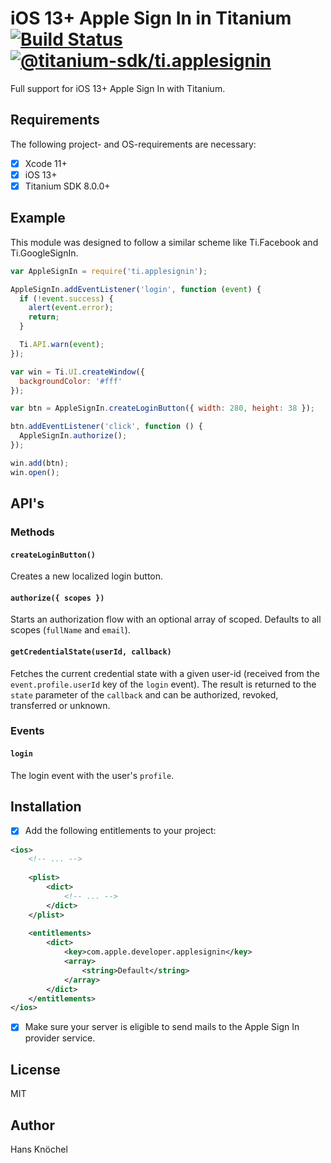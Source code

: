# iOS 13+ Apple Sign In in Titanium [![Build Status](https://jenkins.appcelerator.org/buildStatus/icon?job=modules%2Ftitanium-apple-sign-in%2Fmaster)](https://jenkins.appcelerator.org/job/modules/job/titanium-apple-sign-in/job/master/) [![@titanium-sdk/ti.applesignin](https://img.shields.io/npm/v/@titanium-sdk/ti.applesignin.png)](https://www.npmjs.com/package/@titanium-sdk/ti.applesignin)

Full support for iOS 13+ Apple Sign In with Titanium.

## Requirements

The following project- and OS-requirements are necessary:

- [x] Xcode 11+
- [x] iOS 13+
- [x] Titanium SDK 8.0.0+

## Example

This module was designed to follow a similar scheme like Ti.Facebook and Ti.GoogleSignIn.

```js
var AppleSignIn = require('ti.applesignin');

AppleSignIn.addEventListener('login', function (event) {
  if (!event.success) {
    alert(event.error);
    return;
  }

  Ti.API.warn(event);
});

var win = Ti.UI.createWindow({
  backgroundColor: '#fff'
});

var btn = AppleSignIn.createLoginButton({ width: 280, height: 38 });

btn.addEventListener('click', function () {
  AppleSignIn.authorize();
});

win.add(btn);
win.open();
```

## API's

### Methods

#### `createLoginButton()`

Creates a new localized login button.

#### `authorize({ scopes })`

Starts an authorization flow with an optional array of scoped. Defaults to all scopes (`fullName` and `email`).

#### `getCredentialState(userId, callback)`

Fetches the current credential state with a given user-id (received from the `event.profile.userId`  key of the `login` event).
The result is returned to the `state` parameter of the `callback` and can be authorized, revoked, transferred or unknown.

### Events

#### `login`

The login event with the user's `profile`.

## Installation

- [x] Add the following entitlements to your project:
```xml
<ios>
	<!-- ... -->
	
	<plist>
		<dict>
			<!-- ... -->
		</dict>
	</plist>
	
	<entitlements>
		<dict>
			<key>com.apple.developer.applesignin</key>
			<array>
				<string>Default</string>
			</array>
		</dict>
	</entitlements>
</ios>
```
- [x] Make sure your server is eligible to send mails to the Apple Sign In provider service.


## License

MIT

## Author

Hans Knöchel
